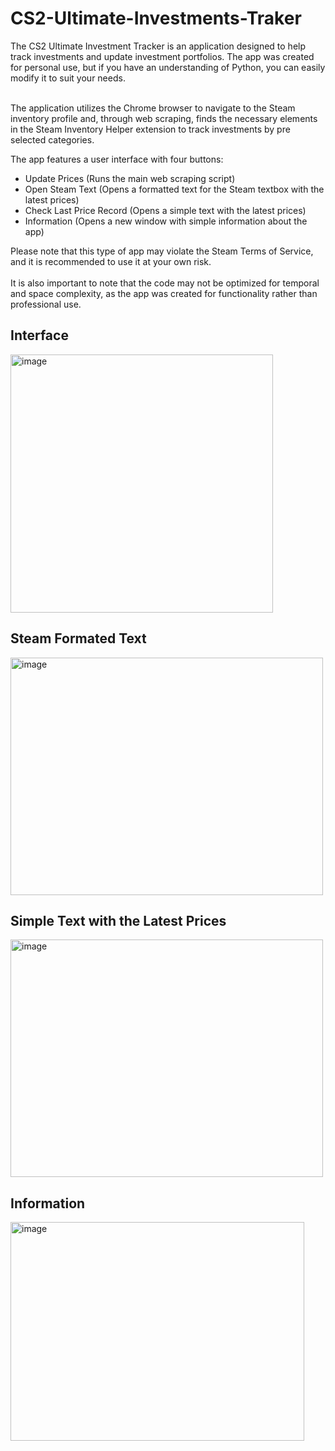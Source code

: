 # CS2-Ultimate-Investments-Traker

The CS2 Ultimate Investment Tracker is an application designed to help track investments and update investment portfolios. The app was created for personal use, but if you have an understanding of Python, you can easily modify it to suit your needs. <br> <br>

The application utilizes the Chrome browser to navigate to the Steam inventory profile and, through web scraping, finds the necessary elements in the Steam Inventory Helper extension to track investments by pre selected categories.<br>

The app features a user interface with four buttons:

- Update Prices (Runs the main web scraping script)
- Open Steam Text (Opens a formatted text for the Steam textbox with the latest prices)
- Check Last Price Record (Opens a simple text with the latest prices)
- Information (Opens a new window with simple information about the app)

Please note that this type of app may violate the Steam Terms of Service, and it is recommended to use it at your own risk. <br> <br> It is also important to note that the code may not be optimized for temporal and space complexity, as the app was created for functionality rather than professional use.

## Interface

<img src="https://user-images.githubusercontent.com/82287232/233439665-37a9d60d-85c5-443c-8485-2a30267154fd.png" alt="image" width="420" height="413" />

## Steam Formated Text

<img src="https://user-images.githubusercontent.com/82287232/233441130-662f806e-6a16-4ed3-b03a-e9aebcf2a4d8.png" alt="image" width="500" height="380" />

## Simple Text with the Latest Prices

<img src="https://user-images.githubusercontent.com/82287232/233441557-95d714db-e906-4a8d-9bc5-7ce0807962ca.png" alt="image" width="500" height="380" />

## Information

<img src="https://user-images.githubusercontent.com/82287232/233441876-fabb5c25-b67f-49ca-8b73-084a524983c1.png" alt="image" width="470" height="350" />

